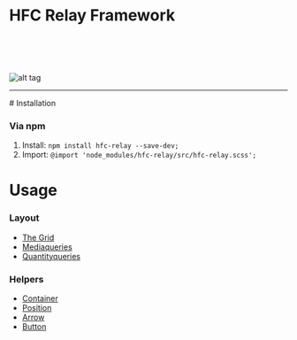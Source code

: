 # HFC Relay Framework






<br><br><br><br>
![alt tag](https://dl.dropboxusercontent.com/u/7534528/HFC/Relay/devices.jpg)
<hr>
# Installation

### Via npm
1. Install: ```npm install hfc-relay --save-dev;```
1. Import: ```@import 'node_modules/hfc-relay/src/hfc-relay.scss';```


# Usage

### Layout
- [The Grid](docs/grid.md)
- [Mediaqueries](docs/mediaqueries.md)
- [Quantityqueries](docs/quantityqueries.md)

### Helpers
- [Container](docs/container.md)
- [Position](docs/position.md)
- [Arrow](docs/arrow.md)
- [Button](docs/button.md)
